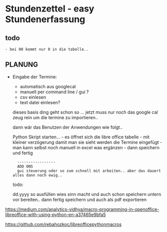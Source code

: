 
# Stundenzettel - easy Stundenerfassung
## todo

    - bei 00 kommt nur 0 in die tabelle..
























## PLANUNG
- Eingabe der Termine:
    - automatisch aus googlecal
    - manuell per command line / gui ?
    - csv einlesen
    - text datei einlesen?



    dieses basis ding geht schon so ... jetzt muss nur noch das google cal zeug rein um die termine zu importieren..
    
    dann wär das Benutzen der Anwendungen wie folgt..
    
    Python Skript starten...
        - es öffnet sich die libre office tabelle
        - mit kleiner verzögerung damit man sie sieht werden die Termine eingefügt
        - man kann selbst noch manuell in excel was ergänzen
        - dann speichern und fertig
    
        -----------------
        ADD ONS
        gui steuerung oder so zum schnell mit arbeiten.. aber das dauert alles dann noch ewig..
    
    todo:
    
    dd.yyyy so ausfüllen wies sinn macht und auch schon speichern untern vor bereiten..
    dann fertig speichern und auch als pdf exportieren



https://medium.com/analytics-vidhya/macro-programming-in-openoffice-libreoffice-with-using-python-en-a37465e9bfa5

https://github.com/rebahozkoc/libreofficepythonmacros
